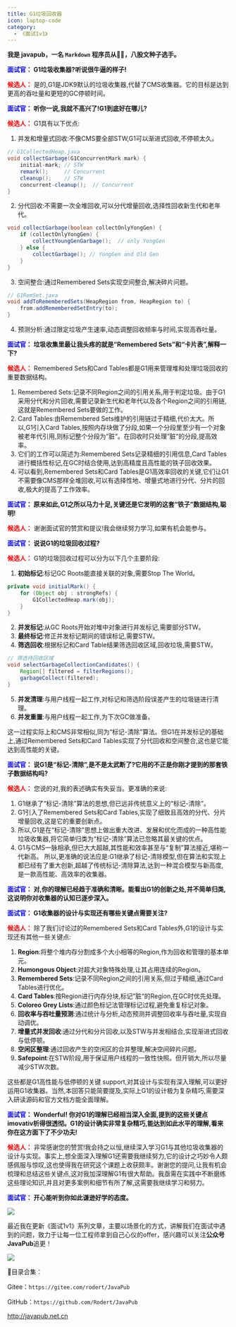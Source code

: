 ```yaml
---
title: G1垃圾回收器
icon: laptop-code
category:
  - 《面试1v1》
---
```





**我是 javapub，一名 `Markdown` 程序员从👨‍💻，八股文种子选手。**







**<font color=blue>面试官</font>： G1垃圾收集器?听说很牛逼的样子!**

**<font color=red>候选人：</font>** 是的,G1是JDK9默认的垃圾收集器,代替了CMS收集器。它的目标是达到更高的吞吐量和更短的GC停顿时间。

**<font color=blue>面试官</font>： 听你一说,我就不高兴了!G1到底好在哪儿?**

**<font color=red>候选人：</font>** G1具有以下优点: 
1. 并发和增量式回收:不像CMS要全部STW,G1可以渐进式回收,不停顿太久。

```java
// G1CollectedHeap.java
void collectGarbage(G1ConcurrentMark mark) {
    initial-mark; // STW
    remark();     // Concurrent 
    cleanup();    // STW
    concurrent-cleanup();  // Concurrent
}
```

2. 分代回收:不需要一次全堆回收,可以分代增量回收,选择性回收新生代和老年代。

```java
void collectGarbage(boolean collectOnlyYongGen) {
    if (collectOnlyYongGen) {
        collectYoungGenGarbage();  // only YongGen
    } else {
        collectGarbage(); // YongGen and Old Gen
    }
} 
``` 
3. 空间整合:通过Remembered Sets实现空间整合,解决碎片问题。

```java
// G1RemSet.java
void addToRememberedSets(HeapRegion from, HeapRegion to) { 
    from.addRememberedSetEntry(to); 
}
```
  
4. 预测分析:通过限定垃圾产生速率,动态调整回收频率与时间,实现高吞吐量。

**<font color=blue>面试官</font>： 垃圾收集里最让我头疼的就是“Remembered Sets”和“卡片表”,解释一下?**

**<font color=red>候选人：</font>** Remembered Sets和Card Tables都是G1用来管理堆和处理垃圾回收的重要数据结构。

1. Remembered Sets:记录不同Region之间的引用关系,用于判定垃圾。由于G1采用分代和分片回收,需要记录新生代和老年代以及各个Region之间的引用链,这就是Remembered Sets要做的工作。
2. Card Tables:由Remembered Sets维护的引用链过于精细,代价太大。所以,G1引入Card Tables,按照内存块做了分段,如果一个分段里至少有一个对象被老年代引用,则标记整个分段为”脏“。在回收时只处理”脏“的分段,提高效率。
3. 它们的工作可以简述为:Remembered Sets记录精细的引用信息,Card Tables进行概括性标记,在GC时结合使用,达到高精度且高性能的铁子回收效果。
4. 可以看到,Remembered Sets和Card Tables是G1高效率回收的关键,它们让G1不需要像CMS那样全堆回收,可以有选择性地、增量式地进行分代、分片的回收,极大的提高了工作效率。

**<font color=blue>面试官</font>： 原来如此,G1之所以马力十足,关键还是它发明的这套“铁子”数据结构,聪明!**

**<font color=red>候选人：</font>** 谢谢面试官的赞赏和提议!我会继续努力学习,如果有机会能参与。


**<font color=blue>面试官</font>： 说说G1的垃圾回收过程?**

**<font color=red>候选人：</font>** G1的垃圾回收过程可以分为以下几个主要阶段:
1. **初始标记**:标记GC Roots能直接关联的对象,需要Stop The World。

```java
private void initialMark() {
    for (Object obj : strongRefs) {
        G1CollectedHeap.mark(obj);
    }
}
```

2. **并发标记**:从GC Roots开始对堆中对象进行并发标记,需要部分STW。 
3. **最终标记**:修正并发标记期间的错误标记,需要STW。 
4. **筛选回收**:根据标记和Card Table结果筛选回收区域,回收垃圾,需要STW。

```java
// 筛选待回收区域
void selectGarbageCollectionCandidates() {
    Region[] filtered = filterRegions(); 
    garbageCollect(filtered);
}
```

5. **并发清理**:与用户线程一起工作,对标记和筛选阶段误差产生的垃圾链进行清理。
6. **并发重置**:与用户线程一起工作,为下次GC做准备。

这一过程实际上和CMS非常相似,同为“标记-清除”算法。但G1在并发标记的基础上,通过Remembered Sets和Card Tables实现了分代回收和空间整合,这也是它能达到高性能的关键。

**<font color=blue>面试官</font>： 说G1是“标记-清除”,是不是太武断了?它用的不正是你刚才提到的那套铁子数据结构吗?**

**<font color=red>候选人：</font>** 您说的对,我的表述确实有失妥当。更准确的来说:

1. G1继承了“标记-清除”算法的思想,但已远非传统意义上的“标记-清除”。
2. G1引入了Remembered Sets和Card Tables,实现了细致且高效的分代、分片增量回收,这是它的重要创新点。
3. 所以,G1是在“标记-清除”思想上做出重大改进、发展和优化而成的一种高性能垃圾收集器,将它简单归类为“标记-清除”算法已忽略其最关键的优点。
4. G1与CMS一脉相承,但已大大超越,其性能和效率甚至与“复制”算法接近,堪称一代新高。
所以,更准确的说法应是:G1继承了标记-清除模型,但在算法和实现上都已经有了重大创新,超越了传统标记-清除算法,达到一种混合模型与新高度,是一款高性能、高效率的收集器。

**<font color=blue>面试官</font>： 对,你的理解已经趋于准确和清晰。能看出G1的创新之处,并不简单归类,这说明你对收集器的认知已逐步深入。**


**<font color=blue>面试官</font>： G1收集器的设计与实现还有哪些关键点需要关注?**

**<font color=red>候选人：</font>** 除了我们讨论过的Remembered Sets和Card Tables外,G1的设计与实现还有其他一些关键点:

1. **Region**:将整个堆内存分割成多个大小相等的Region,作为回收和管理的基本单元。
2. **Humongous Object**:对超大对象特殊处理,让其占用连续的Region。
3. **Remembered Sets**:记录不同Region之间的引用关系,但过于精细,通过Card Tables进行优化。
4. **Card Tables**:按Region进行内存分块,标记”脏“的Region,在GC时优先处理。
5. **Coloreo Grey Lists**:通过颜色标记法管理标记过程,避免重复标记对象。
6. **回收率与吞吐量预测**:通过统计与分析,动态预测并调整回收率与吞吐量,实现自动调优。
7. **增量式并发回收**:通过分代和分片回收,以及STW与并发相结合,实现渐进式回收与低停顿。
8. **空闲区整理**:通过回收产生的空闲区的合并整理,解决空间碎片问题。
9. **Safepoint**:在STW阶段,用于保证用户线程的一致性快照。但开销大,所以尽量减少STW次数。

这些都是G1高性能与低停顿的关键 support,对其设计与实现有深入理解,可以更好运用G1收集器。当然,本回答只能简要提及,实际上G1的设计极为复杂精巧,需要深入研读源码和官方文档方能全面理解。

**<font color=blue>面试官</font>： Wonderful! 你对G1的理解已经相当深入全面,提到的这些关键点imovativ析得很透彻。G1的设计确实非常复杂精巧,能达到如此水平的理解,看来你在这方面下了不少功夫!**

**<font color=red>候选人：</font>** 非常感谢您的赞赏!我会持之以恒,继续深入学习G1与其他垃圾收集器的设计与实现。事实上,想全面深入理解G1还需要我继续努力,它的设计之巧妙令人颇感佩服与惊叹,这也使得我在研究这个课题上收获颇丰。谢谢您的提问,让我有机会梳理和总结这些关键点,这对我加深理解G1有很大帮助。我亟需在实践中不断磨练这些理论知识,并且对更多案例和细节有所了解,这需要我继续学习和努力。

**<font color=blue>面试官</font>： 开心能听到你如此谦逊好学的态度。**





![](https://ghproxy.com/https://raw.githubusercontent.com/Rodert/javapub_oss/main/other/18.jpg?raw=true)


最近我在更新《面试1v1》系列文章，主要以场景化的方式，讲解我们在面试中遇到的问题，致力于让每一位工程师拿到自己心仪的offer，感兴趣可以关注**公众号JavaPub**追更！


![](https://javapub-common-oss.oss-cn-beijing.aliyuncs.com/javapub/2024%2F06%2F06%2F20240606-225632.png)


🎁目录合集：

Gitee：`https://gitee.com/rodert/JavaPub`

GitHub：`https://github.com/Rodert/JavaPub`


<http://javapub.net.cn>
